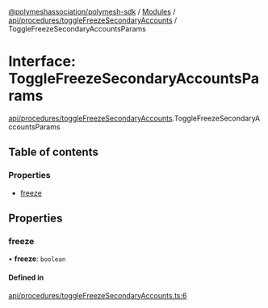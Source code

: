 [@polymeshassociation/polymesh-sdk](../README.md) / [Modules](../modules.md) / [api/procedures/toggleFreezeSecondaryAccounts](../modules/api_procedures_toggleFreezeSecondaryAccounts.md) / ToggleFreezeSecondaryAccountsParams

# Interface: ToggleFreezeSecondaryAccountsParams

[api/procedures/toggleFreezeSecondaryAccounts](../modules/api_procedures_toggleFreezeSecondaryAccounts.md).ToggleFreezeSecondaryAccountsParams

## Table of contents

### Properties

- [freeze](api_procedures_toggleFreezeSecondaryAccounts.ToggleFreezeSecondaryAccountsParams.md#freeze)

## Properties

### freeze

• **freeze**: `boolean`

#### Defined in

[api/procedures/toggleFreezeSecondaryAccounts.ts:6](https://github.com/PolymathNetwork/polymesh-sdk/blob/31dfa0dc/src/api/procedures/toggleFreezeSecondaryAccounts.ts#L6)
